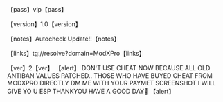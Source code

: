 【pass】vip【pass】

【version】1.0【version】

【notes】Autocheck Update!!【notes】 

【links】tg://resolve?domain=ModXPro【links】




【ver】2【ver】
【alert】
DON'T USE CHEAT NOW BECAUSE ALL OLD ANTIBAN VALUES
PATCHED..
THOSE WHO HAVE BUYED CHEAT FROM MODXPRO DIRECTLY DM
ME WITH YOUR PAYMET SCREENSHOT I WILL GIVE YO U ESP
THANKYOU HAVE A GOOD DAY🌹
【alert】
